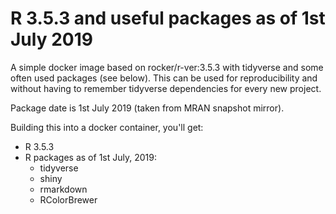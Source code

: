 R 3.5.3 and useful packages as of 1st July 2019
===============================================

A simple docker image based on rocker/r-ver:3.5.3 with tidyverse and some often used packages (see below). This can be used for reproducibility and without having to remember tidyverse dependencies for every new project.

Package date is 1st July 2019 (taken from MRAN snapshot mirror).

Building this into a docker container, you'll get:

- R 3.5.3
- R packages as of 1st July, 2019:
    - tidyverse
	- shiny
	- rmarkdown
	- RColorBrewer